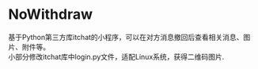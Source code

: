 # NoWithdraw
基于Python第三方库itchat的小程序，可以在对方消息撤回后查看相关消息、图片、附件等。<br/>
小部分修改itchat库中login.py文件，适配Linux系统，获得二维码图片.
